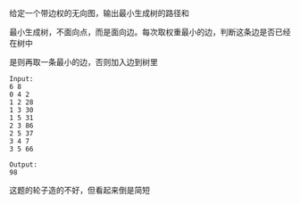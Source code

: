 给定一个带边权的无向图，输出最小生成树的路径和

最小生成树，不面向点，而是面向边。每次取权重最小的边，判断这条边是否已经在树中

是则再取一条最小的边，否则加入边到树里

```
Input:
6 8
0 4 2
1 2 28
1 3 30
1 5 31
2 3 86
2 5 37
3 4 7
3 5 66

Output:
98
```

这题的轮子造的不好，但看起来倒是简短